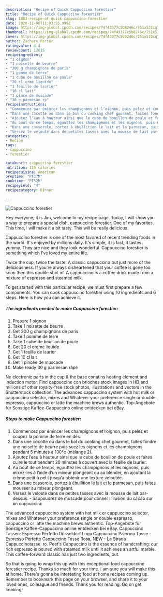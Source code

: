 ```yaml
---
description: "Recipe of Quick Cappuccino forestier"
title: "Recipe of Quick Cappuccino forestier"
slug: 1883-recipe-of-quick-cappuccino-forestier
date: 2020-11-08T11:03:55.999Z
image: https://img-global.cpcdn.com/recipes/74f43377c5b8246c/751x532cq70/cappuccino-forestier-photo-principale-de-la-recette.jpg
thumbnail: https://img-global.cpcdn.com/recipes/74f43377c5b8246c/751x532cq70/cappuccino-forestier-photo-principale-de-la-recette.jpg
cover: https://img-global.cpcdn.com/recipes/74f43377c5b8246c/751x532cq70/cappuccino-forestier-photo-principale-de-la-recette.jpg
author: Zachary Porter
ratingvalue: 4.4
reviewcount: 12615
recipeingredient:
- "1 oignon"
- "1 noisette de beurre"
- "300 g champignons de paris"
- "1 pomme de terre"
- "1 cube de bouillon de poule"
- "20 cl crme liquide"
- "1 feuille de laurier"
- "10 cl lait"
- "1 pince de muscade"
- "30 g parmesan rp"
recipeinstructions:
- "Commencez par émincer les champignons et l’oignon, puis pelez et coupez la pomme de terre en dés."
- "Dans une cocotte ou dans le bol du cooking chef gourmet, faites fondre une noisette de beurre puis suez les oignons et les champignons pendant 5 minutes à 100°c (mélange 2)."
- "Ajoutez l’eau à hauteur ainsi que le cube de bouillon de poule et faites cuire le tout pendant 20 minutes à couvert avec la feuille de laurier."
- "Au bout de ce temps, égouttez les champignons et les oignons, puis mixez-les à l’aide d’un mixeur plongeant ou au blender, en ajoutant la crème petit à petit jusqu’à obtenir une texture veloutée."
- "Dans une casserole, portez à ébullition le lait et le parmesan, puis faites mousser au mixeur plongeant."
- "Versez le velouté dans de petites tasses avec la mousse de lait par-dessus. Saupoudrez de muscade pour donner l’illusion du cacao sur un cappuccino"
categories:
- Recipe
tags:
- cappuccino
- forestier

katakunci: cappuccino forestier 
nutrition: 116 calories
recipecuisine: American
preptime: "PT37M"
cooktime: "PT52M"
recipeyield: "4"
recipecategory: Dinner

---
```



![Cappuccino forestier](https://img-global.cpcdn.com/recipes/74f43377c5b8246c/751x532cq70/cappuccino-forestier-photo-principale-de-la-recette.jpg)

Hey everyone, it is Jim, welcome to my recipe page. Today, I will show you a way to prepare a special dish, cappuccino forestier. One of my favorites. This time, I will make it a bit tasty. This will be really delicious.

Cappuccino forestier is one of the most favored of recent trending foods in the world. It's enjoyed by millions daily. It's simple, it is fast, it tastes yummy. They are nice and they look wonderful. Cappuccino forestier is something which I've loved my entire life.

Twice the cup, twice the taste. A classic cappuccino but just more of the deliciousness. If you&#39;re always disheartened that your coffee is gone too soon then this double shot of. A cappuccino is a coffee drink made from a mixture of espresso and steamed milk.


To get started with this particular recipe, we must first prepare a few components. You can cook cappuccino forestier using 10 ingredients and 6 steps. Here is how you can achieve it.

<!--inarticleads1-->

##### The ingredients needed to make Cappuccino forestier:

1. Prepare 1 oignon
1. Take 1 noisette de beurre
1. Get 300 g champignons de paris
1. Take 1 pomme de terre
1. Take 1 cube de bouillon de poule
1. Get 20 cl crème liquide
1. Get 1 feuille de laurier
1. Get 10 cl lait
1. Get 1 pincée de muscade
1. Make ready 30 g parmesan râpé


No electronic parts in the cup &amp; the base conatins heating element and induction motor. Find cappuccino con brioches stock images in HD and millions of other royalty-free stock photos, illustrations and vectors in the Shutterstock collection. The advanced cappuccino system with hot milk or cappuccino selector, mixes and Whatever your preference single or double espresso, cappuccino or latte the machine brews authentic. Top-Angebote für Sonstige Kaffee-Cappuccino online entdecken bei eBay. 

<!--inarticleads2-->

##### Steps to make Cappuccino forestier:

1. Commencez par émincer les champignons et l’oignon, puis pelez et coupez la pomme de terre en dés.
1. Dans une cocotte ou dans le bol du cooking chef gourmet, faites fondre une noisette de beurre puis suez les oignons et les champignons pendant 5 minutes à 100°c (mélange 2).
1. Ajoutez l’eau à hauteur ainsi que le cube de bouillon de poule et faites cuire le tout pendant 20 minutes à couvert avec la feuille de laurier.
1. Au bout de ce temps, égouttez les champignons et les oignons, puis mixez-les à l’aide d’un mixeur plongeant ou au blender, en ajoutant la crème petit à petit jusqu’à obtenir une texture veloutée.
1. Dans une casserole, portez à ébullition le lait et le parmesan, puis faites mousser au mixeur plongeant.
1. Versez le velouté dans de petites tasses avec la mousse de lait par-dessus. - Saupoudrez de muscade pour donner l’illusion du cacao sur un cappuccino


The advanced cappuccino system with hot milk or cappuccino selector, mixes and Whatever your preference single or double espresso, cappuccino or latte the machine brews authentic. Top-Angebote für Sonstige Kaffee-Cappuccino online entdecken bei eBay. Cappuccino Tassen: Espresso Perfetto Düsseldorf Logo Cappuccino Palermo Tasse - Espresso Perfetto Cappuccino Tasse Rosa, NEW - La Strada Cappuccinotasse, ro. Peet&#39;s Cappuccino is the essence of handcrafting: our rich espresso is poured with steamed milk until it achieves an artful marble. This coffee-forward classic has just two ingredients, but. 

So that is going to wrap this up with this exceptional food cappuccino forestier recipe. Thanks so much for your time. I am sure you will make this at home. There's gonna be interesting food at home recipes coming up. Remember to bookmark this page on your browser, and share it to your loved ones, colleague and friends. Thank you for reading. Go on get cooking!

